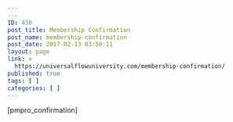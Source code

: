 ```yaml
---
---
ID: 430
post_title: Membership Confirmation
post_name: membership-confirmation
post_date: 2017-02-13 03:50:11
layout: page
link: >
  https://universalflowuniversity.com/membership-confirmation/
published: true
tags: [ ]
categories: [ ]
---
```

[pmpro_confirmation]